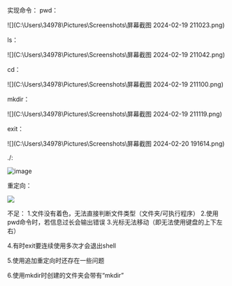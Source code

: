 实现命令：
pwd：

![](C:\Users\34978\Pictures\Screenshots\屏幕截图 2024-02-19 211023.png)

ls：

![](C:\Users\34978\Pictures\Screenshots\屏幕截图 2024-02-19 211042.png)

cd：

![](C:\Users\34978\Pictures\Screenshots\屏幕截图 2024-02-19 211100.png)



mkdir：

![](C:\Users\34978\Pictures\Screenshots\屏幕截图 2024-02-19 211119.png)



exit：

![](C:\Users\34978\Pictures\Screenshots\屏幕截图 2024-02-20 191614.png)

./:

![image](https://github.com/ytqwerasdf/Redrock-SRE-2024-Ops-Winter-Assessment/blob/main/%E5%B1%8F%E5%B9%95%E6%88%AA%E5%9B%BE%202024-02-20%20193010.png)

重定向：

![](https://github.com/ytqwerasdf/Redrock-SRE-2024-Ops-Winter-Assessment/blob/main/%E5%B1%8F%E5%B9%95%E6%88%AA%E5%9B%BE%202024-02-20%20192009.png)



不足：
1.文件没有着色，无法直接判断文件类型（文件夹/可执行程序）
2.使用pwd命令时，若信息过长会输出错误
3.光标无法移动（即无法使用键盘的上下左右）

4.有时exit要连续使用多次才会退出shell

5.使用追加重定向时还存在一些问题

6.使用mkdir时创建的文件夹会带有“mkdir”



